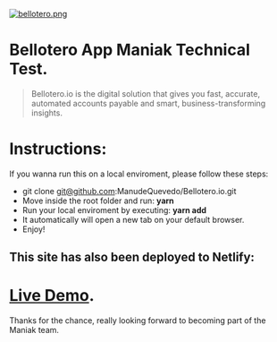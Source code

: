 [![bellotero.png](https://i.postimg.cc/Gh1RkSzD/bellotero.png)](https://postimg.cc/jCvBTcpq)

# Bellotero App Maniak Technical Test.

> Bellotero.io is the digital solution that gives you fast, accurate, automated accounts  payable and smart, business-transforming insights.


# Instructions:

If you wanna run this on a local enviroment, please follow these steps:

*  git clone git@github.com:ManudeQuevedo/Bellotero.io.git
*  Move inside the root folder and run: **yarn**
*  Run your local enviroment by executing: **yarn add**
*  It automatically will open a new tab on your default browser.
*  Enjoy!


## This site has also been deployed to Netlify:

# [Live Demo](https://bellotero-app.netlify.com).

Thanks for the chance, really looking forward to becoming part of the Maniak team.